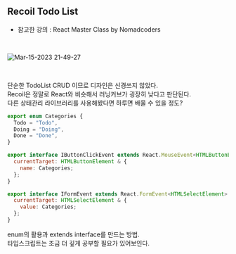 ## Recoil Todo List
- 참고한 강의 : React Master Class by Nomadcoders

<br>

![Mar-15-2023 21-49-27](https://user-images.githubusercontent.com/108935568/225313696-7b8592ab-a18e-4337-b739-0890260ea98e.gif)

<br>

단순한 TodoList CRUD 이므로 디자인은 신경쓰지 않았다. <br>
Recoil은 정말로 React와 비슷해서 러닝커브가 굉장히 낮다고 판단된다. <br>
다른 상태관리 라이브러리를 사용해봤다면 하루면 배울 수 있을 정도? <br>

```jsx
export enum Categories {
  Todo = "Todo",
  Doing = "Doing",
  Done = "Done",
}

export interface IButtonClickEvent extends React.MouseEvent<HTMLButtonElement> {
  currentTarget: HTMLButtonElement & {
    name: Categories;
  };
}

export interface IFormEvent extends React.FormEvent<HTMLSelectElement> {
  currentTarget: HTMLSelectElement & {
    value: Categories;
  };
}
```

enum의 활용과 extends interface를 만드는 방법. <br>
타입스크립트는 조금 더 깊게 공부할 필요가 있어보인다. <br>
